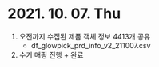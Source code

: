 # 2021. 10. 07. Thu

1. 오전까지 수집된 제품 객체 정보 4413개 공유
   - df_glowpick_prd_info_v2_211007.csv
2. 수기 매핑 진행 + 완료

